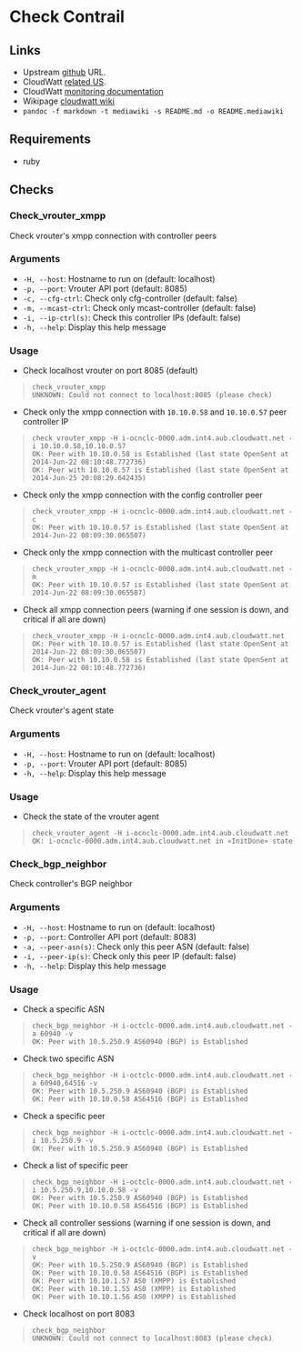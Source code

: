 # Check Contrail

## Links

* Upstream [github](https://github.com/sbadia/contrail-nagios/) URL.
* CloudWatt [related US](https://jira.corp.cloudwatt.com/browse/INGPRD-1100).
* CloudWatt [monitoring documentation](https://wiki.corp.cloudwatt.com/wiki/Op%C3%A9rations/Monitoring_Openstack)
* Wikipage [cloudwatt wiki](https://wiki.corp.cloudwatt.com/wiki/Opérations/Monitoring_OpenContrail)
 * `pandoc -f markdown -t mediawiki -s README.md -o README.mediawiki`

## Requirements

* ruby

## Checks

### Check\_vrouter\_xmpp

Check vrouter's xmpp connection with controller peers

### Arguments

* `-H, --host`: Hostname to run on (default: localhost)
* `-p, --port`: Vrouter API port (default: 8085)
* `-c, --cfg-ctrl`: Check only cfg-controller (default: false)
* `-m, --mcast-ctrl`: Check only mcast-controller (default: false)
* `-i, --ip-ctrl(s)`: Check this controller IPs (default: false)
* `-h, --help`: Display this help message

### Usage

* Check localhost vrouter on port 8085 (default)

>     check_vrouter_xmpp
>     UNKNOWN: Could not connect to localhost:8085 (please check)

* Check only the xmpp connection with `10.10.0.58` and `10.10.0.57` peer controller IP

>     check_vrouter_xmpp -H i-ocnclc-0000.adm.int4.aub.cloudwatt.net -i 10.10.0.58,10.10.0.57
>     OK: Peer with 10.10.0.58 is Established (last state OpenSent at 2014-Jun-22 08:10:48.772736)
>     OK: Peer with 10.10.0.57 is Established (last state OpenSent at 2014-Jun-25 20:08:29.642435)

* Check only the xmpp connection with the config controller peer

>     check_vrouter_xmpp -H i-ocnclc-0000.adm.int4.aub.cloudwatt.net -c
>     OK: Peer with 10.10.0.57 is Established (last state OpenSent at 2014-Jun-22 08:09:30.065507)

* Check only the xmpp connection with the multicast controller peer

>     check_vrouter_xmpp -H i-ocnclc-0000.adm.int4.aub.cloudwatt.net -m
>     OK: Peer with 10.10.0.57 is Established (last state OpenSent at 2014-Jun-22 08:09:30.065507)

* Check all xmpp connection peers (warning if one session is down, and critical if all are down)

>     check_vrouter_xmpp -H i-ocnclc-0000.adm.int4.aub.cloudwatt.net
>     OK: Peer with 10.10.0.57 is Established (last state OpenSent at 2014-Jun-22 08:09:30.065507)
>     OK: Peer with 10.10.0.58 is Established (last state OpenSent at 2014-Jun-22 08:10:48.772736)

### Check\_vrouter\_agent

Check vrouter's agent state

### Arguments

* `-H, --host`: Hostname to run on (default: localhost)
* `-p, --port`: Vrouter API port (default: 8085)
* `-h, --help`: Display this help message

### Usage

* Check the state of the vrouter agent

>     check_vrouter_agent -H i-ocnclc-0000.adm.int4.aub.cloudwatt.net
>     OK: i-ocnclc-0000.adm.int4.aub.cloudwatt.net in «InitDone» state

### Check\_bgp\_neighbor

Check controller's BGP neighbor

### Arguments

* `-H, --host`: Hostname to run on (default: localhost)
* `-p, --port`: Controller API port (default: 8083)
* `-a, --peer-asn(s)`: Check only this peer ASN (default: false)
* `-i, --peer-ip(s)`: Check only this peer IP (default: false)
* `-h, --help`: Display this help message

### Usage

* Check a specific ASN

>     check_bgp_neighbor -H i-octclc-0000.adm.int4.aub.cloudwatt.net -a 60940 -v
>     OK: Peer with 10.5.250.9 AS60940 (BGP) is Established

* Check two specific ASN

>     check_bgp_neighbor -H i-octclc-0000.adm.int4.aub.cloudwatt.net -a 60940,64516 -v
>     OK: Peer with 10.5.250.9 AS60940 (BGP) is Established
>     OK: Peer with 10.10.0.58 AS64516 (BGP) is Established

* Check a specific peer

>     check_bgp_neighbor -H i-octclc-0000.adm.int4.aub.cloudwatt.net -i 10.5.250.9 -v
>     OK: Peer with 10.5.250.9 AS60940 (BGP) is Established

* Check a list of specific peer

>     check_bgp_neighbor -H i-octclc-0000.adm.int4.aub.cloudwatt.net -i 10.5.250.9,10.10.0.58 -v
>     OK: Peer with 10.5.250.9 AS60940 (BGP) is Established
>     OK: Peer with 10.10.0.58 AS64516 (BGP) is Established

* Check all controller sessions (warning if one session is down, and critical if all are down)

>     check_bgp_neighbor -H i-octclc-0000.adm.int4.aub.cloudwatt.net -v
>     OK: Peer with 10.5.250.9 AS60940 (BGP) is Established
>     OK: Peer with 10.10.0.58 AS64516 (BGP) is Established
>     OK: Peer with 10.10.1.57 AS0 (XMPP) is Established
>     OK: Peer with 10.10.1.55 AS0 (XMPP) is Established
>     OK: Peer with 10.10.1.56 AS0 (XMPP) is Established

* Check localhost on port 8083

>     check_bgp_neighbor
>     UNKNOWN: Could not connect to localhost:8083 (please check)
